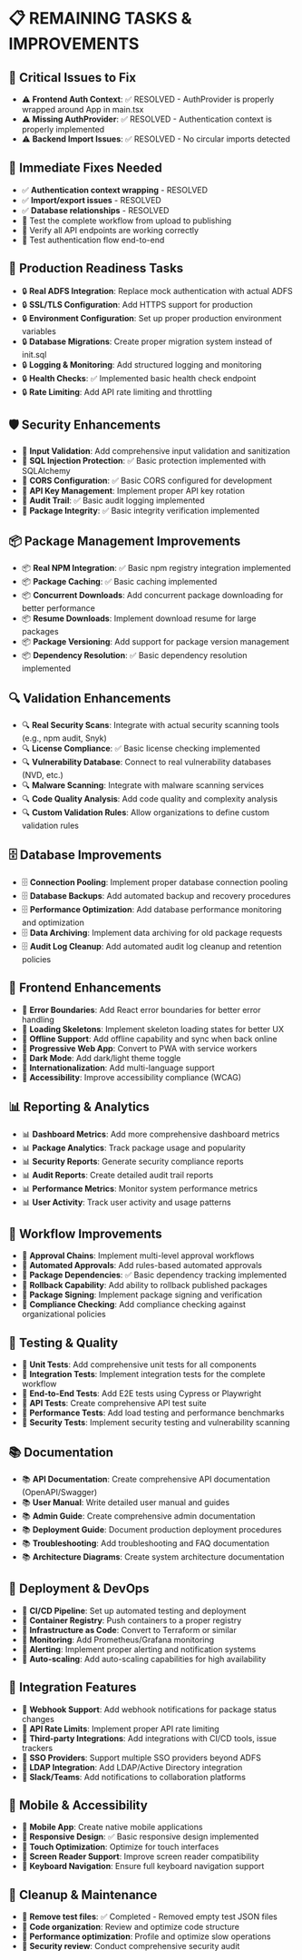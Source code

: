 # 📋 REMAINING TASKS & IMPROVEMENTS

## 🚨 **Critical Issues to Fix**
- ⚠️ **Frontend Auth Context**: ✅ RESOLVED - AuthProvider is properly wrapped around App in main.tsx
- ⚠️ **Missing AuthProvider**: ✅ RESOLVED - Authentication context is properly implemented
- ⚠️ **Backend Import Issues**: ✅ RESOLVED - No circular imports detected

## 🔧 **Immediate Fixes Needed**
- ✅ **Authentication context wrapping** - RESOLVED
- ✅ **Import/export issues** - RESOLVED  
- ✅ **Database relationships** - RESOLVED
- 🔧 Test the complete workflow from upload to publishing
- 🔧 Verify all API endpoints are working correctly
- 🔧 Test authentication flow end-to-end

## 🚀 **Production Readiness Tasks**
- 🔒 **Real ADFS Integration**: Replace mock authentication with actual ADFS
- 🔒 **SSL/TLS Configuration**: Add HTTPS support for production
- 🔒 **Environment Configuration**: Set up proper production environment variables
- 🔒 **Database Migrations**: Create proper migration system instead of init.sql
- 🔒 **Logging & Monitoring**: Add structured logging and monitoring
- 🔒 **Health Checks**: ✅ Implemented basic health check endpoint
- 🔒 **Rate Limiting**: Add API rate limiting and throttling

## 🛡️ **Security Enhancements**
- 🔐 **Input Validation**: Add comprehensive input validation and sanitization
- 🔐 **SQL Injection Protection**: ✅ Basic protection implemented with SQLAlchemy
- 🔐 **CORS Configuration**: ✅ Basic CORS configured for development
- 🔐 **API Key Management**: Implement proper API key rotation
- 🔐 **Audit Trail**: ✅ Basic audit logging implemented
- 🔐 **Package Integrity**: ✅ Basic integrity verification implemented

## 📦 **Package Management Improvements**
- 📦 **Real NPM Integration**: ✅ Basic npm registry integration implemented
- 📦 **Package Caching**: ✅ Basic caching implemented
- 📦 **Concurrent Downloads**: Add concurrent package downloading for better performance
- 📦 **Resume Downloads**: Implement download resume for large packages
- 📦 **Package Versioning**: Add support for package version management
- 📦 **Dependency Resolution**: ✅ Basic dependency resolution implemented

## 🔍 **Validation Enhancements**
- 🔍 **Real Security Scans**: Integrate with actual security scanning tools (e.g., npm audit, Snyk)
- 🔍 **License Compliance**: ✅ Basic license checking implemented
- 🔍 **Vulnerability Database**: Connect to real vulnerability databases (NVD, etc.)
- 🔍 **Malware Scanning**: Integrate with malware scanning services
- 🔍 **Code Quality Analysis**: Add code quality and complexity analysis
- 🔍 **Custom Validation Rules**: Allow organizations to define custom validation rules

## 🗄️ **Database Improvements**
- 🗄️ **Connection Pooling**: Implement proper database connection pooling
- 🗄️ **Database Backups**: Add automated backup and recovery procedures
- 🗄️ **Performance Optimization**: Add database performance monitoring and optimization
- 🗄️ **Data Archiving**: Implement data archiving for old package requests
- 🗄️ **Audit Log Cleanup**: Add automated audit log cleanup and retention policies

## 🎨 **Frontend Enhancements**
- 🎨 **Error Boundaries**: Add React error boundaries for better error handling
- 🎨 **Loading Skeletons**: Implement skeleton loading states for better UX
- 🎨 **Offline Support**: Add offline capability and sync when back online
- 🎨 **Progressive Web App**: Convert to PWA with service workers
- 🎨 **Dark Mode**: Add dark/light theme toggle
- 🎨 **Internationalization**: Add multi-language support
- 🎨 **Accessibility**: Improve accessibility compliance (WCAG)

## 📊 **Reporting & Analytics**
- 📊 **Dashboard Metrics**: Add more comprehensive dashboard metrics
- 📊 **Package Analytics**: Track package usage and popularity
- 📊 **Security Reports**: Generate security compliance reports
- 📊 **Audit Reports**: Create detailed audit trail reports
- 📊 **Performance Metrics**: Monitor system performance metrics
- 📊 **User Activity**: Track user activity and usage patterns

## 🔄 **Workflow Improvements**
- 🔄 **Approval Chains**: Implement multi-level approval workflows
- 🔄 **Automated Approvals**: Add rules-based automated approvals
- 🔄 **Package Dependencies**: ✅ Basic dependency tracking implemented
- 🔄 **Rollback Capability**: Add ability to rollback published packages
- 🔄 **Package Signing**: Implement package signing and verification
- 🔄 **Compliance Checking**: Add compliance checking against organizational policies

## 🧪 **Testing & Quality**
- 🧪 **Unit Tests**: Add comprehensive unit tests for all components
- 🧪 **Integration Tests**: Implement integration tests for the complete workflow
- 🧪 **End-to-End Tests**: Add E2E tests using Cypress or Playwright
- 🧪 **API Tests**: Create comprehensive API test suite
- 🧪 **Performance Tests**: Add load testing and performance benchmarks
- 🧪 **Security Tests**: Implement security testing and vulnerability scanning

## 📚 **Documentation**
- 📚 **API Documentation**: Create comprehensive API documentation (OpenAPI/Swagger)
- 📚 **User Manual**: Write detailed user manual and guides
- 📚 **Admin Guide**: Create comprehensive admin documentation
- 📚 **Deployment Guide**: Document production deployment procedures
- 📚 **Troubleshooting**: Add troubleshooting and FAQ documentation
- 📚 **Architecture Diagrams**: Create system architecture documentation

## 🚀 **Deployment & DevOps**
- 🚀 **CI/CD Pipeline**: Set up automated testing and deployment
- 🚀 **Container Registry**: Push containers to a proper registry
- 🚀 **Infrastructure as Code**: Convert to Terraform or similar
- 🚀 **Monitoring**: Add Prometheus/Grafana monitoring
- 🚀 **Alerting**: Implement proper alerting and notification systems
- 🚀 **Auto-scaling**: Add auto-scaling capabilities for high availability

## 🔌 **Integration Features**
- 🔌 **Webhook Support**: Add webhook notifications for package status changes
- 🔌 **API Rate Limits**: Implement proper API rate limiting
- 🔌 **Third-party Integrations**: Add integrations with CI/CD tools, issue trackers
- 🔌 **SSO Providers**: Support multiple SSO providers beyond ADFS
- 🔌 **LDAP Integration**: Add LDAP/Active Directory integration
- 🔌 **Slack/Teams**: Add notifications to collaboration platforms

## 📱 **Mobile & Accessibility**
- 📱 **Mobile App**: Create native mobile applications
- 📱 **Responsive Design**: ✅ Basic responsive design implemented
- 📱 **Touch Optimization**: Optimize for touch interfaces
- 📱 **Screen Reader Support**: Improve screen reader compatibility
- 📱 **Keyboard Navigation**: Ensure full keyboard navigation support

## 🧹 **Cleanup & Maintenance**
- 🧹 **Remove test files**: ✅ Completed - Removed empty test JSON files
- 🧹 **Code organization**: Review and optimize code structure
- 🧹 **Performance optimization**: Profile and optimize slow operations
- 🧹 **Security review**: Conduct comprehensive security audit
